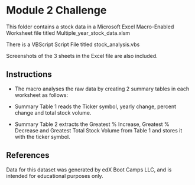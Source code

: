 # Module 2 Challenge

This folder contains a stock data in a Microsoft Excel Macro-Enabled Worksheet file titled Multiple_year_stock_data.xlsm

There is a VBScript Script File titled stock_analysis.vbs

Screenshots of the 3 sheets in the Excel file are also included.

## Instructions

* The macro analyses the raw data by creating 2 summary tables in each worksheet as follows:

* Summary Table 1 reads the Ticker symbol, yearly change, percent change and total stock volume. 

* Summary Table 2 extracts the Greatest % Increase, Greatest % Decrease and Greatest Total Stock Volume from Table 1 and stores it with the ticker symbol.

## References

Data for this dataset was generated by edX Boot Camps LLC, and is intended for educational purposes only.